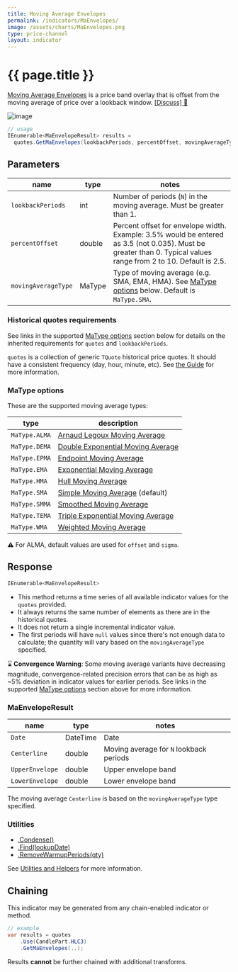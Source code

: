 ```yaml
---
title: Moving Average Envelopes
permalink: /indicators/MaEnvelopes/
image: /assets/charts/MaEnvelopes.png
type: price-channel
layout: indicator
---
```


# {{ page.title }}

[Moving Average Envelopes](https://en.wikipedia.org/wiki/Moving_average_envelope) is a price band overlay that is offset from the moving average of price over a lookback window.
[[Discuss] :speech_balloon:]({{site.github.repository_url}}/discussions/288 "Community discussion about this indicator")

![image]({{site.baseurl}}{{page.image}})

```csharp
// usage
IEnumerable<MaEnvelopeResult> results =
  quotes.GetMaEnvelopes(lookbackPeriods, percentOffset, movingAverageType);
```

## Parameters

| name | type | notes
| -- |-- |--
| `lookbackPeriods` | int | Number of periods (`N`) in the moving average.  Must be greater than 1.
| `percentOffset` | double | Percent offset for envelope width.  Example: 3.5% would be entered as 3.5 (not 0.035).  Must be greater than 0.  Typical values range from 2 to 10.  Default is 2.5.
| `movingAverageType` | MaType | Type of moving average (e.g. SMA, EMA, HMA).  See [MaType options](#matype-options) below.  Default is `MaType.SMA`.

### Historical quotes requirements

See links in the supported [MaType options](#matype-options) section below for details on the inherited requirements for `quotes` and `lookbackPeriods`.

`quotes` is a collection of generic `TQuote` historical price quotes.  It should have a consistent frequency (day, hour, minute, etc).  See [the Guide]({{site.baseurl}}/guide/#historical-quotes) for more information.

### MaType options

These are the supported moving average types:

| type | description
|-- |--
| `MaType.ALMA` | [Arnaud Legoux Moving Average]({{site.baseurl}}/indicators/Alma/#content)
| `MaType.DEMA` | [Double Exponential Moving Average]({{site.baseurl}}/indicators/Dema/#content)
| `MaType.EPMA` | [Endpoint Moving Average]({{site.baseurl}}/indicators/Epma/#content)
| `MaType.EMA` | [Exponential Moving Average]({{site.baseurl}}/indicators/Ema/#content)
| `MaType.HMA` | [Hull Moving Average]({{site.baseurl}}/indicators/Hma/#content)
| `MaType.SMA` | [Simple Moving Average]({{site.baseurl}}/indicators/Sma/#content) (default)
| `MaType.SMMA` | [Smoothed Moving Average]({{site.baseurl}}/indicators/Smma/#content)
| `MaType.TEMA` | [Triple Exponential Moving Average]({{site.baseurl}}/indicators/Tema/#content)
| `MaType.WMA` | [Weighted Moving Average]({{site.baseurl}}/indicators/Wma/#content)

:warning: For ALMA, default values are used for `offset` and `sigma`.

## Response

```csharp
IEnumerable<MaEnvelopeResult>
```

- This method returns a time series of all available indicator values for the `quotes` provided.
- It always returns the same number of elements as there are in the historical quotes.
- It does not return a single incremental indicator value.
- The first periods will have `null` values since there's not enough data to calculate; the quantity will vary based on the `movingAverageType` specified.

:hourglass: **Convergence Warning**: Some moving average variants have decreasing magnitude, convergence-related precision errors that can be as high as ~5% deviation in indicator values for earlier periods.  See links in the supported [MaType options](#matype-options) section above for more information.

### MaEnvelopeResult

| name | type | notes
| -- |-- |--
| `Date` | DateTime | Date
| `Centerline` | double | Moving average for `N` lookback periods
| `UpperEnvelope` | double | Upper envelope band
| `LowerEnvelope` | double | Lower envelope band

The moving average `Centerline` is based on the `movingAverageType` type specified.

### Utilities

- [.Condense()]({{site.baseurl}}/utilities#condense)
- [.Find(lookupDate)]({{site.baseurl}}/utilities#find-indicator-result-by-date)
- [.RemoveWarmupPeriods(qty)]({{site.baseurl}}/utilities#remove-warmup-periods)

See [Utilities and Helpers]({{site.baseurl}}/utilities#utilities-for-indicator-results) for more information.

## Chaining

This indicator may be generated from any chain-enabled indicator or method.

```csharp
// example
var results = quotes
    .Use(CandlePart.HLC3)
    .GetMaEnvelopes(..);
```

Results **cannot** be further chained with additional transforms.
